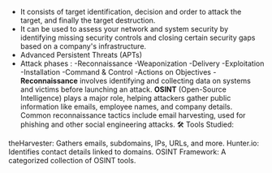 - It consists of target identification, decision and order to attack the target, and finally the target destruction.
- It can be used to assess your network and system security by identifying missing security controls and closing certain security gaps based on a company's infrastructure.
- Advanced Persistent Threats (APTs) 
- Attack phases :
-Reconnaissance
-Weaponization
-Delivery
-Exploitation
-Installation
-Command & Control
-Actions on Objectives 
-**Reconnaissance** involves identifying and collecting data on systems and victims before launching an attack.
**OSINT** (Open-Source Intelligence) plays a major role, helping attackers gather public information like emails, employee names, and company details.
Common reconnaissance tactics include email harvesting, used for phishing and other social engineering attacks.
🛠️ Tools Studied:

theHarvester: Gathers emails, subdomains, IPs, URLs, and more.
Hunter.io: Identifies contact details linked to domains.
OSINT Framework: A categorized collection of OSINT tools.

